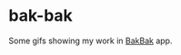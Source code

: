 # bak-bak
Some gifs showing my work in [BakBak](https://play.google.com/store/apps/details?id=com.wizcrew.bakbak) app.


